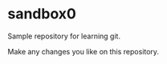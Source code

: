 sandbox0
========

Sample repository for learning git.

Make any changes you like on this repository.

